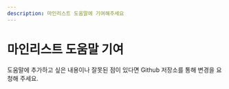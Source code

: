 ```yaml
---
description: 마인리스트 도움말에 기여해주세요
---
```


# 마인리스트 도움말 기여

도움말에 추가하고 싶은 내용이나 잘못된 점이 있다면 Github 저장소를 통해 변경을 요청해 주세요.
